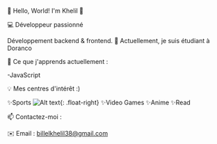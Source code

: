 🌟 Hello, World! I'm Khelil 🌟

💻 Développeur passionné 

Développement backend & frontend.
🔭 Actuellement, je suis étudiant à Doranco

🌱 Ce que j'apprends actuellement :

-JavaScript

💡 Mes centres d'intérêt :)

✨Sports                                                ![Alt text](https://media1.tenor.com/m/i04KP9adlJ4AAAAd/choso-choso-jjk.gif){: .float-right}
✨Video Games
✨Anime
✨Read


📫 Contactez-moi :

✉️ Email : billelkhelil38@gmail.com

<!--
**billel2301/billel2301** is a ✨ _special_ ✨ repository because its `README.md` (this file) appears on your GitHub profile.

Here are some ideas to get you started:

- 🔭 I’m currently working on ...
- 🌱 I’m currently learning ...
- 👯 I’m looking to collaborate on ...
- 🤔 I’m looking for help with ...
- 💬 Ask me about ...
- 📫 How to reach me: ...
- 😄 Pronouns: ...
- ⚡ Fun fact: ...
-->
